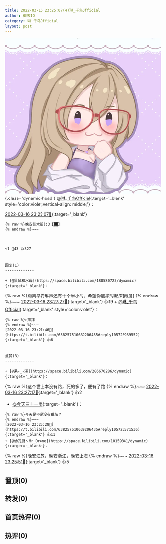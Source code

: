 ```yaml
---
title: 2022-03-16 23:25:07(4)琳_千鸟Official
author: 御坂IO
category: 琳_千鸟Official
layout: post
---
```


![img](/images/c0a88f85ebd0d056f37b114e0748e69556c8b488.jpg){:class='dynamic-head'}
[@琳_千鸟Official](https://space.bilibili.com/1620923329/dynamic){:target='_blank' style='color:violet;vertical-align: middle;'}：

[2022-03-16 23:25:07🔗](https://t.bilibili.com/638257510639206435){:target='_blank'}

~~~
{% raw %}晚安佳木斯(¦3【▓▓】
{% endraw %}~~~



↪️1 💬43 👍327


回复(1)
-------------

+ [@鼠鼠和水母](https://space.bilibili.com/188580723/dynamic){:target='_blank'}：
~~~
{% raw %}距离早安琳声还有十个半小时，希望你能按时起床[再见]
{% endraw %}~~~
[2022-03-16 23:27:27🔗](https://t.bilibili.com/638257510639206435#reply105723923504){:target='_blank'} 👍19
    + [@琳_千鸟Official](https://space.bilibili.com/1620923329/dynamic){:target='_blank' style='color:violet'}：
~~~
{% raw %}c拜拜
{% endraw %}~~~
[2022-03-16 23:27:46🔗](https://t.bilibili.com/638257510639206435#reply105723939552){:target='_blank'} 👍6


点赞(3)
-------------

+ [@呆-_-滞](https://space.bilibili.com/286670286/dynamic){:target='_blank'}：
~~~
{% raw %}这个世上本没有路，死的多了，便有了路
{% endraw %}~~~
[2022-03-16 23:27:17🔗](https://t.bilibili.com/638257510639206435#reply105723761744){:target='_blank'} 👍2
+ [@今天三十一度](https://space.bilibili.com/4478586/dynamic){:target='_blank'}：
~~~
{% raw %}今天是不是没有番茄？
{% endraw %}~~~
[2022-03-16 23:26:28🔗](https://t.bilibili.com/638257510639206435#reply105723571536){:target='_blank'} 👍11
+ [@幼刀厨丶Mr_Drone](https://space.bilibili.com/10159341/dynamic){:target='_blank'}：
~~~
{% raw %}晚安江苏，晚安浙江，晚安上海
{% endraw %}~~~
[2022-03-16 23:25:51🔗](https://t.bilibili.com/638257510639206435#reply105723682432){:target='_blank'} 👍5


置顶(0)
-------------



转发(0)
-------------



首页热评(0)
-------------



热评(0)
-------------



